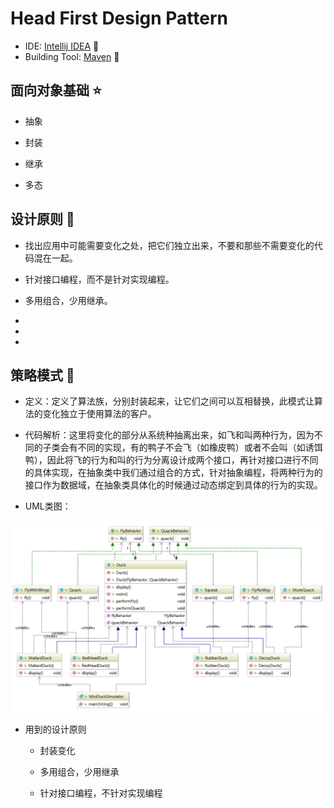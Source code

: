 # Head First Design Pattern

  * IDE: [Intellij IDEA](https://www.jetbrains.com/idea/) :green_heart:
  * Building Tool: [Maven](http://maven.apache.org/) :purple_heart:

## 面向对象基础 :star:

  * 抽象
  
  * 封装
  
  * 继承
  
  * 多态

## 设计原则 :star2:

  * 找出应用中可能需要变化之处，把它们独立出来，不要和那些不需要变化的代码混在一起。
  
  * 针对接口编程，而不是针对实现编程。
  
  * 多用组合，少用继承。
  
  *
  
  *
  
  *

## 策略模式 :duck:

  * 定义：定义了算法族，分别封装起来，让它们之间可以互相替换，此模式让算法的变化独立于使用算法的客户。
  
  * 代码解析：这里将变化的部分从系统种抽离出来，如飞和叫两种行为，因为不同的子类会有不同的实现，有的鸭子不会飞（如橡皮鸭）或者不会叫（如诱饵鸭），因此将飞的行为和叫的行为分离设计成两个接口，再针对接口进行不同的具体实现，在抽象类中我们通过组合的方式，针对抽象编程，将两种行为的接口作为数据域，在抽象类具体化的时候通过动态绑定到具体的行为的实现。
  
  * UML类图：
  
  ![Strategy](src/main/resources/uml/strategy.png)
  
  * 用到的设计原则
  
    * 封装变化
    
    * 多用组合，少用继承
    
    * 针对接口编程，不针对实现编程